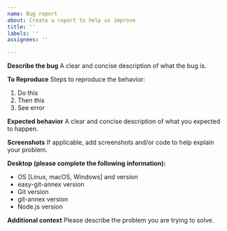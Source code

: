 ```yaml
---
name: Bug report
about: Create a report to help us improve
title: ''
labels: ''
assignees: ''

---
```


**Describe the bug**
A clear and concise description of what the bug is.

**To Reproduce**
Steps to reproduce the behavior:
1. Do this
2. Then this
3. See error

**Expected behavior**
A clear and concise description of what you expected to happen.

**Screenshots**
If applicable, add screenshots and/or code to help explain your problem.

**Desktop (please complete the following information):**
 - OS [Linux, macOS, Windows] and version
 - easy-git-annex version
 - Git version
 - git-annex version
 - Node.js version

**Additional context**
Please describe the problem you are trying to solve.
